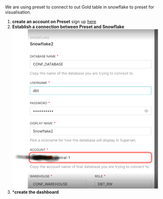 We are using preset to connect to out Gold table in snowflake to preset for visualisation.

1. **create an account on Preset** sign up [here](https://manage.app.preset.io/app/)
2. **Establish a connection between Preset and Snowflake** ![connect to snowflake](../images/preset_conn.png)
3. ***create the dashboard**